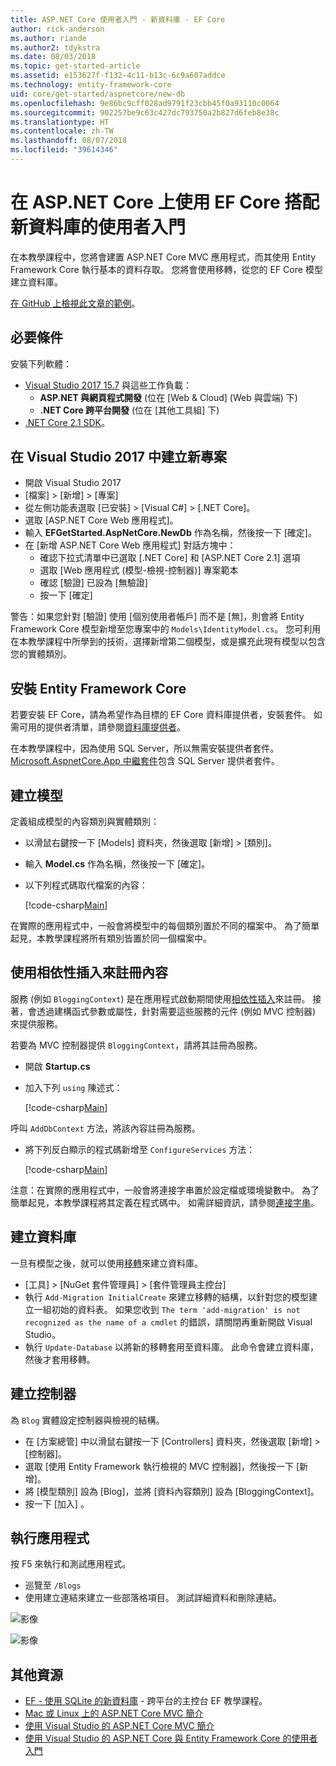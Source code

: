 ```yaml
---
title: ASP.NET Core 使用者入門 - 新資料庫 - EF Core
author: rick-anderson
ms.author: riande
ms.author2: tdykstra
ms.date: 08/03/2018
ms.topic: get-started-article
ms.assetid: e153627f-f132-4c11-b13c-6c9a607addce
ms.technology: entity-framework-core
uid: core/get-started/aspnetcore/new-db
ms.openlocfilehash: 9e86bc9cff028ad9791f23cbb45f0a93110c0064
ms.sourcegitcommit: 902257be9c63c427dc793750a2b827d6feb8e38c
ms.translationtype: HT
ms.contentlocale: zh-TW
ms.lasthandoff: 08/07/2018
ms.locfileid: "39614346"
---
```

# <a name="getting-started-with-ef-core-on-aspnet-core-with-a-new-database"></a>在 ASP.NET Core 上使用 EF Core 搭配新資料庫的使用者入門

在本教學課程中，您將會建置 ASP.NET Core MVC 應用程式，而其使用 Entity Framework Core 執行基本的資料存取。 您將會使用移轉，從您的 EF Core 模型建立資料庫。

[在 GitHub 上檢視此文章的範例](https://github.com/aspnet/EntityFramework.Docs/tree/master/samples/core/GetStarted/AspNetCore/EFGetStarted.AspNetCore.NewDb)。

## <a name="prerequisites"></a>必要條件

安裝下列軟體：

* [Visual Studio 2017 15.7](https://www.visualstudio.com/downloads/) 與這些工作負載：
  * **ASP.NET 與網頁程式開發** (位在 [Web & Cloud] \(Web 與雲端) 下)
  * **.NET Core 跨平台開發** (位在 [其他工具組] 下)
* [.NET Core 2.1 SDK](https://www.microsoft.com/net/download/core)。

## <a name="create-a-new-project-in-visual-studio-2017"></a>在 Visual Studio 2017 中建立新專案

* 開啟 Visual Studio 2017
* [檔案] > [新增] > [專案]
* 從左側功能表選取 [已安裝] > [Visual C#] > [.NET Core]。
* 選取 [ASP.NET Core Web 應用程式]。
* 輸入 **EFGetStarted.AspNetCore.NewDb** 作為名稱，然後按一下 [確定]。
* 在 [新增 ASP.NET Core Web 應用程式] 對話方塊中：
  * 確認下拉式清單中已選取 [.NET Core] 和 [ASP.NET Core 2.1] 選項
  * 選取 [Web 應用程式 (模型-檢視-控制器)] 專案範本
  * 確認 [驗證] 已設為 [無驗證]
  * 按一下 [確定] 

警告：如果您針對 [驗證] 使用 [個別使用者帳戶] 而不是 [無]，則會將 Entity Framework Core 模型新增至您專案中的 `Models\IdentityModel.cs`。 您可利用在本教學課程中所學到的技術，選擇新增第二個模型，或是擴充此現有模型以包含您的實體類別。

## <a name="install-entity-framework-core"></a>安裝 Entity Framework Core

若要安裝 EF Core，請為希望作為目標的 EF Core 資料庫提供者，安裝套件。 如需可用的提供者清單，請參閱[資料庫提供者](../../providers/index.md)。 

在本教學課程中，因為使用 SQL Server，所以無需安裝提供者套件。 [Microsoft.AspnetCore.App 中繼套件](https://docs.microsoft.com/en-us/aspnet/core/fundamentals/metapackage-app?view=aspnetcore-2.1)包含 SQL Server 提供者套件。

## <a name="create-the-model"></a>建立模型

定義組成模型的內容類別與實體類別：

* 以滑鼠右鍵按一下 [Models] 資料夾，然後選取 [新增] > [類別]。
* 輸入 **Model.cs** 作為名稱，然後按一下 [確定]。
* 以下列程式碼取代檔案的內容：

  [!code-csharp[Main](../../../../samples/core/GetStarted/AspNetCore/EFGetStarted.AspNetCore.NewDb/Models/Model.cs)]

在實際的應用程式中，一般會將模型中的每個類別置於不同的檔案中。 為了簡單起見，本教學課程將所有類別皆置於同一個檔案中。

## <a name="register-your-context-with-dependency-injection"></a>使用相依性插入來註冊內容

服務 (例如 `BloggingContext`) 是在應用程式啟動期間使用[相依性插入](http://docs.asp.net/en/latest/fundamentals/dependency-injection.html)來註冊。 接著，會透過建構函式參數或屬性，針對需要這些服務的元件 (例如 MVC 控制器) 來提供服務。

若要為 MVC 控制器提供 `BloggingContext`，請將其註冊為服務。

* 開啟 **Startup.cs**
* 加入下列 `using` 陳述式：

  [!code-csharp[Main](../../../../samples/core/GetStarted/AspNetCore/EFGetStarted.AspNetCore.NewDb/Startup.cs#AddedUsings)]

呼叫 `AddDbContext` 方法，將該內容註冊為服務。

* 將下列反白顯示的程式碼新增至 `ConfigureServices` 方法：

  [!code-csharp[Main](../../../../samples/core/GetStarted/AspNetCore/EFGetStarted.AspNetCore.NewDb/Startup.cs?name=ConfigureServices&highlight=13-14)]

注意：在實際的應用程式中，一般會將連接字串置於設定檔或環境變數中。 為了簡單起見，本教學課程將其定義在程式碼中。 如需詳細資訊，請參閱[連接字串](../../miscellaneous/connection-strings.md)。

## <a name="create-the-database"></a>建立資料庫

一旦有模型之後，就可以使用[移轉](https://docs.microsoft.com/aspnet/core/data/ef-mvc/migrations#introduction-to-migrations)來建立資料庫。

* [工具] > [NuGet 套件管理員] > [套件管理員主控台]
* 執行 `Add-Migration InitialCreate` 來建立移轉的結構，以針對您的模型建立一組初始的資料表。 如果您收到 `The term 'add-migration' is not recognized as the name of a cmdlet` 的錯誤，請關閉再重新開啟 Visual Studio。
* 執行 `Update-Database` 以將新的移轉套用至資料庫。 此命令會建立資料庫，然後才套用移轉。

## <a name="create-a-controller"></a>建立控制器

為 `Blog` 實體設定控制器與檢視的結構。

* 在 [方案總管] 中以滑鼠右鍵按一下 [Controllers] 資料夾，然後選取 [新增] > [控制器]。
* 選取 [使用 Entity Framework 執行檢視的 MVC 控制器]，然後按一下 [新增]。
* 將 [模型類別] 設為 [Blog]，並將 [資料內容類別] 設為 [BloggingContext]。
* 按一下 [加入] 。


## <a name="run-the-application"></a>執行應用程式

按 F5 來執行和測試應用程式。

* 巡覽至 `/Blogs`
* 使用建立連結來建立一些部落格項目。 測試詳細資料和刪除連結。

![影像](_static/create.png)

![影像](_static/index-new-db.png)

## <a name="additional-resources"></a>其他資源

* [EF - 使用 SQLite 的新資料庫](xref:core/get-started/netcore/new-db-sqlite) - 跨平台的主控台 EF 教學課程。
* [Mac 或 Linux 上的 ASP.NET Core MVC 簡介](https://docs.microsoft.com/aspnet/core/tutorials/first-mvc-app-xplat/index)
* [使用 Visual Studio 的 ASP.NET Core MVC 簡介](https://docs.microsoft.com/aspnet/core/tutorials/first-mvc-app/index)
* [使用 Visual Studio 的 ASP.NET Core 與 Entity Framework Core 的使用者入門](https://docs.microsoft.com/aspnet/core/data/ef-mvc/index)
